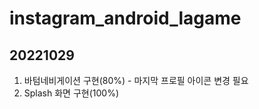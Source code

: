 # instagram_android_lagame

## 20221029
 1. 바텀네비게이션 구현(80%) - 마지막 프로필 아이콘 변경 필요
 2. Splash 화면 구현(100%) 
